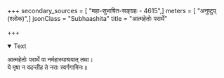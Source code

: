 +++
secondary_sources = [ "महा-सुभाषित-सङ्ग्रहः - 4615",]
meters = [ "अनुष्टुप् (श्लोक)",]
jsonClass = "Subhaashita"
title = "आत्महेतोः परार्थे"

+++

<details open><summary>Text</summary>

आत्महेतोः परार्थे वा नर्महास्याश्रयात् तथा।  
ये मृषा न वदन्तीह ते नराः स्वर्गगामिनः॥
</details>

